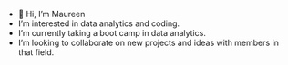 - 👋 Hi, I’m Maureen
- I’m interested in data analytics and coding. 
- I’m currently taking a boot camp in data analytics. 
- I’m looking to collaborate on new projects and ideas with members in that field. 

<!---
Maureen220/Maureen220 is a ✨ special ✨ repository because its `README.md` (this file) appears on your GitHub profile.
You can click the Preview link to take a look at your changes.
--->
